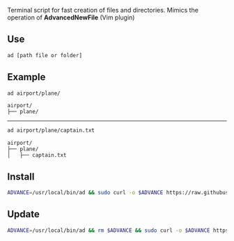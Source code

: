 Terminal script for fast creation of files and directories. Mimics the operation of **AdvancedNewFile** (Vim plugin)

## Use

```bash
ad [path file or folder]
```

## Example

```bash
ad airport/plane/
```

```
airport/
├── plane/
```
---

```bash
ad airport/plane/captain.txt
```

```
airport/
├── plane/
│   ├── captain.txt
```


## Install

```bash
ADVANCE=/usr/local/bin/ad && sudo curl -o $ADVANCE https://raw.githubusercontent.com/tanrax/terminal-AdvancedNewFile/master/bin/advance && sudo chmod +x $ADVANCE && unset ADVANCE
```

## Update

```bash
ADVANCE=/usr/local/bin/ad && rm $ADVANCE && sudo curl -o $ADVANCE https://raw.githubusercontent.com/tanrax/terminal-AdvancedNewFile/master/bin/advance && sudo chmod +x $ADVANCE && unset ADVANCE
```
